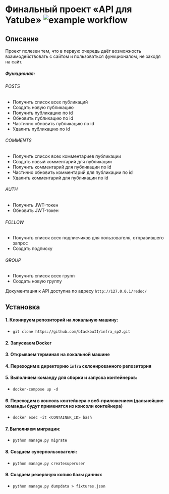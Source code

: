 # Финальный проект «API для Yatube» ![example workflow](https://github.com/bIackbuII/yamdb_final/actions/workflows/yamdb_workflow.yml/badge.svg)
## Описание
Проект полезен тем, что в первую очередь даёт возможность взаимодействовать с сайтом и пользоваться функционалом, не заходя на сайт. 
##### Функционал:
###### POSTS
- Получить список всех публикаций
- Создать новую публикацию
- Получить публикацию по id
- Обновить публикацию по id
- Частично обновить публикацию по id
- Удалить публикацию по id
###### COMMENTS
- Получить список всех комментариев публикации
- Создать новый комментарий для публикации
- Получить комментарий для публикации по id
- Частично обновить комментарий для публикации по id
- Удалить комментарий для публикации по id
###### AUTH
- Получить JWT-токен
- Обновить JWT-токен
###### FOLLOW
- Получить список всех подписчиков для пользователя, отправившего запрос
- Создать подписку
###### GROUP
- Получить список всех групп
- Создать новую группу

Документация к API доступна по адресу `http://127.0.0.1/redoc/`
## Установка
#### 1. Клонируем репозиторий на локальную машину:

- `git clone https://github.com/bIackbuII/infra_sp2.git`

#### 2. Запускаем Docker

#### 3. Открываем терминал на локальной машине

#### 4. Переходим в директорию `infra` склонированного репозитория

#### 5. Выполняем команду для сборки и запуска контейнеров:

- `docker-compose up -d`

#### 6. Переходим в консоль контейнера с веб-приложением (дальнейшие команды будут применятся из консоли контейнера)

- `docker exec -it <CONTAINER_ID> bash`

#### 7. Выполняем миграции:

- `python manage.py migrate`

#### 8. Создаем суперпользователя:

- `python manage.py createsuperuser`

#### 9. Создаем резервную копию базы данных

- `python manage.py dumpdata > fixtures.json`
